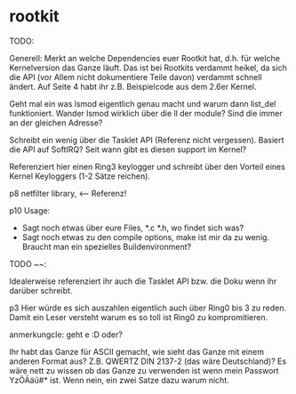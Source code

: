# rootkit

TODO:

Generell: Merkt an welche Dependencies euer Rootkit hat, d.h. für
welche Kernelversion das Ganze läuft. Das ist bei Rootkits verdammt
heikel, da sich die API (vor Allem nicht dokumentiere Teile davon)
verdammt schnell ändert. Auf Seite 4 habt ihr z.B. Beispielcode aus
dem 2.6er Kernel.

Geht mal ein was lsmod eigentlich genau macht und warum dann list_del
funktioniert. Wander lsmod wirklich über die ll der module? Sind die
immer an der gleichen Adresse?

Schreibt ein wenig über die Tasklet API (Referenz nicht vergessen).
Basiert die API auf SoftIRQ? Seit wann gibt es diesen support im Kernel?

Referenziert hier einen Ring3 keylogger und schreibt über den Vorteil
eines Kernel Keyloggers (1-2 Sätze reichen).

p8 netfilter library, <-- Referenz!

p10 Usage:
* Sagt noch etwas über eure Files, *.c *.h, wo findet sich was?
* Sagt noch etwas zu den compile options, make ist mir da zu wenig.
Braucht man ein spezielles Buildenvironment?

TODO ~~:

Idealerweise referenziert ihr auch die Tasklet API bzw. die
Doku wenn ihr darüber schreibt.

p3 Hier würde es sich auszahlen eigentlich auch über Ring0 bis 3 zu
reden. Damit ein Leser versteht warum es so toll ist Ring0 zu
kompromitieren.

anmerkungcle: geht e :D oder?

Ihr habt das Ganze für ASCII gemacht, wie sieht das Ganze mit einem
anderen Format aus? Z.B.  QWERTZ DIN 2137-2 (das wäre Deutschland)? Es
wäre nett zu wissen ob das Ganze zu verwenden ist wenn mein Passwort
YzÖÄäü#* ist. Wenn nein, ein zwei Satze dazu warum nicht.
